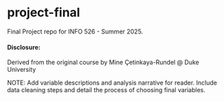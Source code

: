 # project-final

Final Project repo for INFO 526 - Summer 2025.

#### Disclosure:

Derived from the original course by Mine Çetinkaya-Rundel \@ Duke University

NOTE: Add variable descriptions and analysis narrative for reader. Include data cleaning steps and detail the process of choosing final variables.
